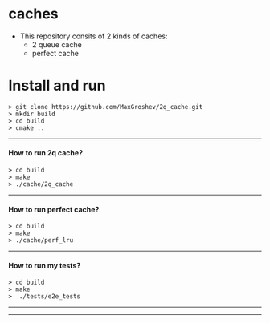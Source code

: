 # caches
- This repository consits of 2 kinds of caches:
    - 2 queue cache
    - perfect cache


# Install and run
```
> git clone https://github.com/MaxGroshev/2q_cache.git
> mkdir build
> cd build
> cmake ..
```
---

#### How to run 2q cache?
```
> cd build
> make
> ./cache/2q_cache
```
---

#### How to run perfect cache?
```
> cd build
> make
> ./cache/perf_lru
```
---

#### How to run my tests?
```
> cd build
> make
>  ./tests/e2e_tests
```
---

---

